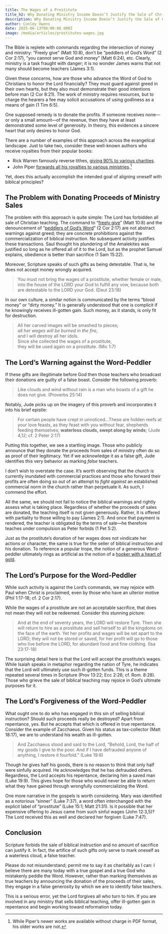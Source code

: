 ```yaml
---
title: The Wages of a Prostitute
title_h2: Why Donating Ministry Income Doesn’t Justify the Sale of Christian Teaching
description: Why Donating Ministry Income Doesn’t Justify the Sale of Christian Teaching
author: Conley Owens
date: 2025-06-13T00:00:00.000Z
image: /media/articles/prostitutes-wages.jpg
---
```



The Bible is replete with commands regarding the intersection of money and ministry: “Freely give” (Matt 10:8), don’t be “peddlers of God’s Word” (2 Cor 2:17), “you cannot serve God and money” (Matt 6:24), etc. Clearly, ministry is a task fraught with danger; it is no wonder James warns that not many should become teachers (James 3:1).

Given these concerns, how are those who advance the Word of God to Christians to honor the Lord financially? They must guard against greed in their own hearts, but they also must demonstrate their good intentions before man (2 Cor 8:21). The work of ministry requires resources, but to charge the hearers a fee may solicit accusations of using godliness as a means of gain (1 Tim 6:5).

One supposed remedy is to donate the profits. If someone receives none—or only a small amount—of the revenue, then they have at least demonstrated some level of generosity. In theory, this evidences a sincere heart that only desires to honor God.

There are a number of examples of this approach across the evangelical landscape. Just to take two, consider these well-known authors who receive royalties from their popular books:

* Rick Warren famously reverse tithes, [giving 90% to various charities](https://bigthink.com/videos/what-is-a-reverse-tithe/).
* John Piper [forwards all his royalties to various ministries](https://www.desiringgod.org/interviews/millions-sold-no-money-taken).[^1]

Yet, does this actually accomplish the intended goal of aligning oneself with biblical principles?


## The Problem with Donating Proceeds of Ministry Sales

The problem with this approach is quite simple: The Lord has forbidden all sale of Christian teaching. The command to “[freely give](https://sellingjesus.org/articles/freely-give-today)” (Matt 10:8) and the denouncement of “[peddlers of God’s Word](https://sellingjesus.org/articles/commercializing-gods-word)” (2 Cor 2:17) are not abstract warnings against greed; they are concrete prohibitions against the commercialization of biblical instruction. No subsequent activity justifies these transactions. Saul thought his plundering of the Amalekites was justified so long as he offered all of it to the Lord, but as the prophet Samuel explains, obedience is better than sacrifice (1 Sam 15:22).

Moreover, Scripture speaks of such gifts as being detestable. That is, he does not accept money wrongly acquired.

> You must not bring the wages of a prostitute, whether female or male, into the house of the LORD your God to fulfill any vow, because both are detestable to the LORD your God. (Deut 23:18)

In our own culture, a similar notion is communicated by the terms “blood money” or “dirty money.” It is generally understood that one is complicit if he knowingly receives ill-gotten gain. Such money, as it stands, is only fit for destruction.


> All her carved images will be smashed to pieces;\
> _all her wages will be burned in the fire_,\
> and I will destroy all her idols.\
> Since she collected the wages of a prostitute,\
> they will be used again on a prostitute. (Mic 1:7)


## The Lord’s Warning against the Word-Peddler

If these gifts are illegitimate before God then those teachers who broadcast their donations are guilty of a false boast. Consider the following proverb:

> Like clouds and wind without rain is a man who boasts of a gift he does not give. (Proverbs 25:14)

Notably, Jude picks up on the imagery of this proverb and incorporates it into his brief epistle:

> For certain people have crept in unnoticed…These are hidden reefs at your love feasts, as they feast with you without fear, shepherds feeding themselves; __waterless clouds, swept along by winds__; (Jude 4,12; cf. 2 Peter 2:17)

Putting this together, we see a startling image. Those who publicly announce that they donate the proceeds from sales of ministry often do so as proof of their legitimacy. Yet if we acknowledge it as a false gift, Jude identifies this very behavior as marking _false_ teachers.

I don’t wish to overstate the case. It’s worth observing that the church is currently inundated with commercial practices and those who forward their profits are often doing so out of an attempt to _fight against_ an established commercial norm in the church rather than perpetuate it. As such, I commend the effort.

All the same, we should not fail to notice the biblical warnings and rightly assess what is taking place. Regardless of whether the proceeds of sales are donated, the teaching itself is not given generously. Rather, it is offered with partiality to those willing to pay (James 2:1). And once that payment is rendered, the teacher is obligated by the terms of sale—he therefore teaches under compulsion as Peter forbids (1 Pet 5:2).

Just as the prostitute’s donation of her wages does not vindicate her actions or character, the same is true for the seller of biblical instruction and his donation. To reference a popular trope, the notion of a generous Word-peddler ultimately rings as artificial as the notion of a [hooker with a heart of gold](https://en.wikipedia.org/wiki/Hooker_with_a_heart_of_gold).


## The Lord’s Purpose for the Word-Peddler

While such activity is against the Lord’s commands, we may rejoice with Paul when Christ is proclaimed, even by those who have an ulterior motive (Phil 1:17-18; cf. 2 Cor 2:17).

While the wages of a prostitute are not an acceptable sacrifice, that does not mean they will not be redeemed. Consider this stunning picture:

> And at the end of seventy years, the LORD will restore Tyre. Then she will return to hire as a prostitute and sell herself to all the kingdoms on the face of the earth. Yet her profits and wages will be set apart to the LORD; they will not be stored or saved, for her profit will go to those who live before the LORD, for abundant food and fine clothing. (Isa 23:17-18)

The surprising detail here is that the Lord will accept the prostitute’s wages. While Isaiah speaks in metaphor regarding the nation of Tyre, he indicates that the Lord will ultimately use such ill-gotten funds. This is a theme repeated several times in Scripture (Prov 13:22; Ecc 2:26; cf. Rom. 8:28). Those who grieve the sale of biblical teaching may rejoice in God’s ultimate purposes for it.


## The Lord’s Forgiveness of the Word-Peddler

What ought one to do who has engaged in this sin of selling biblical instruction? Should such proceeds really be destroyed? Apart from repentance, yes. But he accepts that which is offered in true repentance. Consider the example of Zacchaeus. Given his status as tax-collector (Matt 18:17), we are to understand his wealth as ill-gotten.

> And Zacchaeus stood and said to the Lord, “Behold, Lord, the half of my goods I give to the poor. And if I have defrauded anyone of anything, I restore it fourfold.” (Luke 19:8)

Though he gives half his goods, there is no reason to think that only half were sinfully acquired. He acknowledges that he has defrauded others. Regardless, the Lord accepts his repentance, declaring him a saved man (Luke 19:9). This gives hope for those who would never be able to return what they have gained through wrongfully commercializing the Word.

One more narrative in the gospels is worth considering. Mary was identified as a notorious “sinner” (Luke 7:37), a word often interchanged with the explicit label of “prostitute” (Luke 15:1; Matt 21:31). Is it possible that her expensive offering to Jesus came from such sinful wages (John 12:3,5)? The Lord received this as well and declared her forgiven (Luke 7:47).


## Conclusion

Scripture forbids the sale of biblical instruction and no amount of sacrifice can justify it. In fact, the artifice of such gifts only serve to mark oneself as a waterless cloud, a false teacher.

Please do not misunderstand; permit me to say it as charitably as I can: I believe there are many today with a true gospel and a true God who mistakenly peddle the Word. However, rather than marking themselves as true teachers by announcing the donation of the proceeds of their sales, they engage in a false generosity by which we are to identify false teachers.

This is a serious error, yet the Lord forgives all who turn to him. If you are involved in any ministry that sells biblical teaching, offer ill-gotten gain in repentance and begin working toward reformation today.


[^1]: While Piper’s newer works are available without charge in PDF format, his older works are not.
